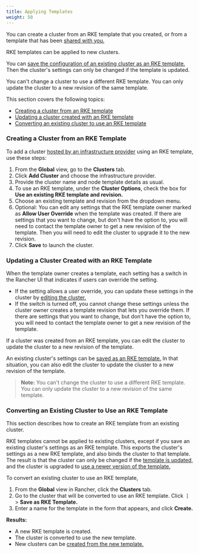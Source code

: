 ```yaml
---
title: Applying Templates
weight: 50
---
```


You can create a cluster from an RKE template that you created, or from a template that has been [shared with you.]({{<baseurl>}}/rancher/v2.x/en/admin-settings/rke-templates/template-access-and-sharing)

RKE templates can be applied to new clusters.

You can [save the configuration of an existing cluster as an RKE template.](#converting-an-existing-cluster-to-use-an-rke-template) Then the cluster's settings can only be changed if the template is updated.

You can't change a cluster to use a different RKE template. You can only update the cluster to a new revision of the same template.

This section covers the following topics:

- [Creating a cluster from an RKE template](#creating-a-cluster-from-an-rke-template)
- [Updating a cluster created with an RKE template](#updating-a-cluster-created-with-an-rke-template)
- [Converting an existing cluster to use an RKE template](#converting-an-existing-cluster-to-use-an-rke-template)

### Creating a Cluster from an RKE Template

To add a cluster [hosted by an infrastructure provider]({{<baseurl>}}/rancher/v2.x/en/cluster-provisioning/rke-clusters) using an RKE template, use these steps:

1. From the **Global** view, go to the **Clusters** tab.
1. Click **Add Cluster** and choose the infrastructure provider.
1. Provide the cluster name and node template details as usual.
1. To use an RKE template, under the **Cluster Options**, check the box for **Use an existing RKE template and revision.**
1. Choose an existing template and revision from the dropdown menu.
1. Optional: You can edit any settings that the RKE template owner marked as **Allow User Override** when the template was created. If there are settings that you want to change, but don't have the option to, you will need to contact the template owner to get a new revision of the template. Then you will need to edit the cluster to upgrade it to the new revision.
1. Click **Save** to launch the cluster.

### Updating a Cluster Created with an RKE Template

When the template owner creates a template, each setting has a switch in the Rancher UI that indicates if users can override the setting.

- If the setting allows a user override, you can update these settings in the cluster by [editing the cluster.]({{<baseurl>}}/rancher/v2.x/en/cluster-admin/editing-clusters/)
- If the switch is turned off, you cannot change these settings unless the cluster owner creates a template revision that lets you override them. If there are settings that you want to change, but don't have the option to, you will need to contact the template owner to get a new revision of the template.

If a cluster was created from an RKE template, you can edit the cluster to update the cluster to a new revision of the template.

An existing cluster's settings can be [saved as an RKE template.](#converting-an-existing-cluster-to-use-an-rke-template) In that situation, you can also edit the cluster to update the cluster to a new revision of the template.

> **Note:** You can't change the cluster to use a different RKE template. You can only update the cluster to a new revision of the same template.

### Converting an Existing Cluster to Use an RKE Template

This section describes how to create an RKE template from an existing cluster.

RKE templates cannot be applied to existing clusters, except if you save an existing cluster's settings as an RKE template. This exports the cluster's settings as a new RKE template, and also binds the cluster to that template. The result is that the cluster can only be changed if the [template is updated,]({{<baseurl>}}/rancher/v2.x/en/admin-settings/rke-templates/creating-and-revising/#updating-a-template) and the cluster is upgraded to [use a newer version of the template.]({{<baseurl>}}/rancher/v2.x/en/admin-settings/rke-templates/creating-and-revising/#upgrading-a-cluster-to-use-a-new-template-revision)

To convert an existing cluster to use an RKE template,

1. From the **Global** view in Rancher, click the **Clusters** tab.
1. Go to the cluster that will be converted to use an RKE template. Click **&#8942;** > **Save as RKE Template.**
1. Enter a name for the template in the form that appears, and click **Create.**

**Results:**

- A new RKE template is created.
- The cluster is converted to use the new template.
- New clusters can be [created from the new template.]({{<baseurl>}}/rancher/v2.x/en/admin-settings/rke-templates/applying-templates/#creating-a-cluster-from-an-rke-template)